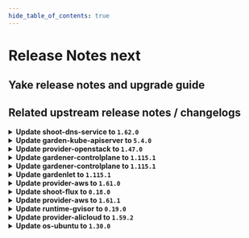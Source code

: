 ```yaml
---
hide_table_of_contents: true
---
```


# Release Notes next

## Yake release notes and upgrade guide

## Related upstream release notes / changelogs


<details>
<summary><b>Update shoot-dns-service to <code>1.62.0</code></b></summary>

# [gardener/gardener-extension-shoot-dns-service]

## 🏃 Others

- `[OPERATOR]` Selection of dns-controller-manager image by seed-label `service.dns.extensions.gardener.cloud/drop-metadata-records` has been removed. The current dns-controller-manager image dropping the metadata records is always used. by @MartinWeindel [#452]

## Helm Charts
- admission-shoot-dns-service-application: `europe-docker.pkg.dev/gardener-project/releases/charts/gardener/extensions/admission-shoot-dns-service-application:v1.62.0`
- admission-shoot-dns-service-runtime: `europe-docker.pkg.dev/gardener-project/releases/charts/gardener/extensions/admission-shoot-dns-service-runtime:v1.62.0`
- shoot-dns-service: `europe-docker.pkg.dev/gardener-project/releases/charts/gardener/extensions/shoot-dns-service:v1.62.0`
## Docker Images
- gardener-extension-admission-shoot-dns-service: `europe-docker.pkg.dev/gardener-project/releases/gardener/extensions/admission-shoot-dns-service:v1.62.0`
- gardener-extension-shoot-dns-service: `europe-docker.pkg.dev/gardener-project/releases/gardener/extensions/shoot-dns-service:v1.62.0`


</details>

<details>
<summary><b>Update garden-kube-apiserver to <code>5.4.0</code></b></summary>

**Full Changelog**: https://github.com/gardener-community/garden-kube-apiserver/compare/v5.3.0...v5.4.0

</details>

<details>
<summary><b>Update provider-openstack to <code>1.47.0</code></b></summary>

# [gardener/gardener-extension-provider-openstack]

## ✨ New Features

- `[USER]` The provider-openstack extension does now support shoot clusters with Kubernetes version 1.32. You should consider the [Kubernetes release notes](https://github.com/kubernetes/kubernetes/blob/master/CHANGELOG/CHANGELOG-1.32.md) before upgrading to 1.32. by @LucaBernstein [#969]
- `[DEVELOPER]` Updates gophercloud client to v2 by @hebelsan [#951]
## 🐛 Bug Fixes

- `[OPERATOR]` Fixed an issue that caused deployment issues with the `gardener.cloud-fast` storage class when the extension was deployed by `gardener-operator` in the garden runtime cluster. The deployment of this `StorageClass` object is now only done for OpenStack seeds. by @timuthy [#994]
- `[OPERATOR]` infraflow: report last error on task timeouts by @hown3d [#970]
- `[OPERATOR]` Correctly select endpoints in multi-region OpenStack environments by @mreichardt95 [#995]
## 🏃 Others

- `[OPERATOR]` `RBAC` resources now explicitly state `resources` and `verbs`, replaced use of wildcards `*`. by @georgibaltiev [#997]
- `[OPERATOR]` The ports used by the extension can now be specified via helm values. by @ScheererJ [#985]
- `[OPERATOR]` Adjust replica count from high-availability webhook mutation according to the helm chart. by @kon-angelo [#918]
- `[OPERATOR]` Containers, which do not require privilege escalations, now forbid privilege escalations explicitly. by @georgibaltiev [#981]
- `[OPERATOR]` Validate that all MachineImages in the CloudProfile map to a valid MachineImage in the CloudProfileConfig  by @hebelsan [#943]
- `[OPERATOR]` Locate the first ipv4 instead of using the first available FIP in bastion controller by @kon-angelo [#1005]
- `[OPERATOR]` `provider-openstack` no longer supports Shoots with Кubernetes version <= 1.26. by @RadaBDimitrova [#889]
- `[OPERATOR]` Update golang to v1.24.0 by @kon-angelo [#989]
- `[DEPENDENCY]` Upgrade gardener dependency to v1.113.0 by @kon-angelo [#991]

## Helm Charts
- admission-openstack-application: `europe-docker.pkg.dev/gardener-project/releases/charts/gardener/extensions/admission-openstack-application:v1.47.0`
- admission-openstack-runtime: `europe-docker.pkg.dev/gardener-project/releases/charts/gardener/extensions/admission-openstack-runtime:v1.47.0`
- provider-openstack: `europe-docker.pkg.dev/gardener-project/releases/charts/gardener/extensions/provider-openstack:v1.47.0`
## Docker Images
- gardener-extension-admission-openstack: `europe-docker.pkg.dev/gardener-project/releases/gardener/extensions/admission-openstack:v1.47.0`
- gardener-extension-provider-openstack: `europe-docker.pkg.dev/gardener-project/releases/gardener/extensions/provider-openstack:v1.47.0`


</details>

<details>
<summary><b>Update gardener-controlplane to <code>1.115.1</code></b></summary>

# [gardener/gardener]

## 🏃 Others

- `[DEPENDENCY]` The following dependencies have been updated:  
  - `registry.k8s.io/ingress-nginx/controller-chroot` from `v1.12.0` to `v1.12.1`.  by @gardener-ci-robot [#11739]
- `[DEPENDENCY]` The following dependencies have been updated:  
  - `registry.k8s.io/ingress-nginx/controller-chroot` from `v1.11.4` to `v1.11.5`.  by @gardener-ci-robot [#11737]
- `[DEPENDENCY]` The following dependencies have been updated:  
  - `gardener/machine-controller-manager` from `v0.57.0` to `v0.57.1`. [Release Notes](https://redirect.github.com/gardener/machine-controller-manager/releases/tag/v0.57.1)  
  - `github.com/gardener/machine-controller-manager` from `v0.57.0` to `v0.57.1`.  by @gardener-ci-robot [#11725]

## Helm Charts
- controlplane: `europe-docker.pkg.dev/gardener-project/releases/charts/gardener/controlplane:v1.115.1`
- gardenlet: `europe-docker.pkg.dev/gardener-project/releases/charts/gardener/gardenlet:v1.115.1`
- operator: `europe-docker.pkg.dev/gardener-project/releases/charts/gardener/operator:v1.115.1`
- resource-manager: `europe-docker.pkg.dev/gardener-project/releases/charts/gardener/resource-manager:v1.115.1`
## Docker Images
- admission-controller: `europe-docker.pkg.dev/gardener-project/releases/gardener/admission-controller:v1.115.1`
- apiserver: `europe-docker.pkg.dev/gardener-project/releases/gardener/apiserver:v1.115.1`
- controller-manager: `europe-docker.pkg.dev/gardener-project/releases/gardener/controller-manager:v1.115.1`
- gardenlet: `europe-docker.pkg.dev/gardener-project/releases/gardener/gardenlet:v1.115.1`
- node-agent: `europe-docker.pkg.dev/gardener-project/releases/gardener/node-agent:v1.115.1`
- operator: `europe-docker.pkg.dev/gardener-project/releases/gardener/operator:v1.115.1`
- resource-manager: `europe-docker.pkg.dev/gardener-project/releases/gardener/resource-manager:v1.115.1`
- scheduler: `europe-docker.pkg.dev/gardener-project/releases/gardener/scheduler:v1.115.1`


</details>

<details>
<summary><b>Update gardener-controlplane to <code>1.115.1</code></b></summary>

# [gardener/gardener]

## 🏃 Others

- `[DEPENDENCY]` The following dependencies have been updated:  
  - `registry.k8s.io/ingress-nginx/controller-chroot` from `v1.12.0` to `v1.12.1`.  by @gardener-ci-robot [#11739]
- `[DEPENDENCY]` The following dependencies have been updated:  
  - `registry.k8s.io/ingress-nginx/controller-chroot` from `v1.11.4` to `v1.11.5`.  by @gardener-ci-robot [#11737]
- `[DEPENDENCY]` The following dependencies have been updated:  
  - `gardener/machine-controller-manager` from `v0.57.0` to `v0.57.1`. [Release Notes](https://redirect.github.com/gardener/machine-controller-manager/releases/tag/v0.57.1)  
  - `github.com/gardener/machine-controller-manager` from `v0.57.0` to `v0.57.1`.  by @gardener-ci-robot [#11725]

## Helm Charts
- controlplane: `europe-docker.pkg.dev/gardener-project/releases/charts/gardener/controlplane:v1.115.1`
- gardenlet: `europe-docker.pkg.dev/gardener-project/releases/charts/gardener/gardenlet:v1.115.1`
- operator: `europe-docker.pkg.dev/gardener-project/releases/charts/gardener/operator:v1.115.1`
- resource-manager: `europe-docker.pkg.dev/gardener-project/releases/charts/gardener/resource-manager:v1.115.1`
## Docker Images
- admission-controller: `europe-docker.pkg.dev/gardener-project/releases/gardener/admission-controller:v1.115.1`
- apiserver: `europe-docker.pkg.dev/gardener-project/releases/gardener/apiserver:v1.115.1`
- controller-manager: `europe-docker.pkg.dev/gardener-project/releases/gardener/controller-manager:v1.115.1`
- gardenlet: `europe-docker.pkg.dev/gardener-project/releases/gardener/gardenlet:v1.115.1`
- node-agent: `europe-docker.pkg.dev/gardener-project/releases/gardener/node-agent:v1.115.1`
- operator: `europe-docker.pkg.dev/gardener-project/releases/gardener/operator:v1.115.1`
- resource-manager: `europe-docker.pkg.dev/gardener-project/releases/gardener/resource-manager:v1.115.1`
- scheduler: `europe-docker.pkg.dev/gardener-project/releases/gardener/scheduler:v1.115.1`


</details>

<details>
<summary><b>Update gardenlet to <code>1.115.1</code></b></summary>

# [gardener/gardener]

## 🏃 Others

- `[DEPENDENCY]` The following dependencies have been updated:  
  - `registry.k8s.io/ingress-nginx/controller-chroot` from `v1.12.0` to `v1.12.1`.  by @gardener-ci-robot [#11739]
- `[DEPENDENCY]` The following dependencies have been updated:  
  - `registry.k8s.io/ingress-nginx/controller-chroot` from `v1.11.4` to `v1.11.5`.  by @gardener-ci-robot [#11737]
- `[DEPENDENCY]` The following dependencies have been updated:  
  - `gardener/machine-controller-manager` from `v0.57.0` to `v0.57.1`. [Release Notes](https://redirect.github.com/gardener/machine-controller-manager/releases/tag/v0.57.1)  
  - `github.com/gardener/machine-controller-manager` from `v0.57.0` to `v0.57.1`.  by @gardener-ci-robot [#11725]

## Helm Charts
- controlplane: `europe-docker.pkg.dev/gardener-project/releases/charts/gardener/controlplane:v1.115.1`
- gardenlet: `europe-docker.pkg.dev/gardener-project/releases/charts/gardener/gardenlet:v1.115.1`
- operator: `europe-docker.pkg.dev/gardener-project/releases/charts/gardener/operator:v1.115.1`
- resource-manager: `europe-docker.pkg.dev/gardener-project/releases/charts/gardener/resource-manager:v1.115.1`
## Docker Images
- admission-controller: `europe-docker.pkg.dev/gardener-project/releases/gardener/admission-controller:v1.115.1`
- apiserver: `europe-docker.pkg.dev/gardener-project/releases/gardener/apiserver:v1.115.1`
- controller-manager: `europe-docker.pkg.dev/gardener-project/releases/gardener/controller-manager:v1.115.1`
- gardenlet: `europe-docker.pkg.dev/gardener-project/releases/gardener/gardenlet:v1.115.1`
- node-agent: `europe-docker.pkg.dev/gardener-project/releases/gardener/node-agent:v1.115.1`
- operator: `europe-docker.pkg.dev/gardener-project/releases/gardener/operator:v1.115.1`
- resource-manager: `europe-docker.pkg.dev/gardener-project/releases/gardener/resource-manager:v1.115.1`
- scheduler: `europe-docker.pkg.dev/gardener-project/releases/gardener/scheduler:v1.115.1`


</details>

<details>
<summary><b>Update provider-aws to <code>1.61.0</code></b></summary>

# [gardener/gardener-extension-provider-aws]

## ⚠️ Breaking Changes

- `[OPERATOR]` `provider-aws` no longer supports Shoots with Кubernetes version <= 1.26. by @shafeeqes [#1093]
- `[OPERATOR]` `RBAC` resources now explicitly state `resources` and `verbs`, replaced use of wildcards `*`. by @AleksandarSavchev [#1207]
## ✨ New Features

- `[USER]` The provider-aws extension does now support shoot clusters with Kubernetes version 1.32. You should consider the [Kubernetes release notes](https://github.com/kubernetes/kubernetes/blob/master/CHANGELOG/CHANGELOG-1.32.md) before upgrading to 1.32. by @LucaBernstein [#1206]
- `[USER]` The extension now supports `Shoot`s using `WorkloadIdentity`s instead of cloud provider credentials. by @dimityrmirchev [#1141]
## 🐛 Bug Fixes

- `[USER]` Recover from panics and print shoot information during infrastructure reconciliation by @kon-angelo [#1264]
- `[USER]` Fix an issue where the vpc-id was not properly added to the subnet filters by @kon-angelo [#1264]
## 🏃 Others

- `[OPERATOR]` Validate that all MachineImages in the CloudProfile map to a valid MachineImage in the CloudProfileConfig by @hebelsan [#1185]
- `[OPERATOR]` Update CSI container kube-api-* and worker arguments according to upstream recommendations.  by @kon-angelo [#1255]
- `[OPERATOR]` Fix an issue with missing network policies on ALBC webhook. by @kon-angelo [#1260]
- `[OPERATOR]` The ports used by the extension can now be specified via helm values. by @ScheererJ [#1229]
# [gardener/machine-controller-manager-provider-aws]

## ✨ New Features

- `[OPERATOR]` MCM now supports workload identity authentication. This can be configured if the secret contains `roleARN` and `workloadIdentityTokenFile`. by @dimityrmirchev [gardener/machine-controller-manager-provider-aws#177]
## 🏃 Others

- `[OPERATOR]` pipeline_integration_test now uses the control plane of a cluster to deploy objects part of its tests by @aaronfern [gardener/machine-controller-manager-provider-aws#184]
- `[OPERATOR]` vendored MCM version has been upgraded to v0.56.0 by @aaronfern [gardener/machine-controller-manager-provider-aws#184]
# [gardener/aws-custom-route-controller]

## ✨ New Features

- `[OPERATOR]` The controller now supports workload identity authentication. by @dimityrmirchev [gardener/aws-custom-route-controller#47]
## 🏃 Others

- `[OPERATOR]` Introduce multi-arch build for `linux/arm64` images. by @MartinWeindel [gardener/aws-custom-route-controller#136]

## Helm Charts
- admission-aws-application: `europe-docker.pkg.dev/gardener-project/releases/charts/gardener/extensions/admission-aws-application:v1.61.0`
- admission-aws-runtime: `europe-docker.pkg.dev/gardener-project/releases/charts/gardener/extensions/admission-aws-runtime:v1.61.0`
- provider-aws: `europe-docker.pkg.dev/gardener-project/releases/charts/gardener/extensions/provider-aws:v1.61.0`
## Docker Images
- gardener-extension-admission-aws: `europe-docker.pkg.dev/gardener-project/releases/gardener/extensions/admission-aws:v1.61.0`
- gardener-extension-provider-aws: `europe-docker.pkg.dev/gardener-project/releases/gardener/extensions/provider-aws:v1.61.0`


</details>

<details>
<summary><b>Update shoot-flux to <code>0.18.0</code></b></summary>

## What's Changed
* 🤖 Update module github.com/gardener/gardener to v1.115.0 by @renovate in https://github.com/stackitcloud/gardener-extension-shoot-flux/pull/144


**Full Changelog**: https://github.com/stackitcloud/gardener-extension-shoot-flux/compare/v0.17.1...v0.18.0

</details>

<details>
<summary><b>Update provider-aws to <code>1.61.1</code></b></summary>

# [gardener/gardener-extension-provider-aws]

## 🏃 Others

- `[OPERATOR]` Update component-descriptor script to include external images again by @AndreasBurger [#1265]

## Helm Charts
- admission-aws-application: `europe-docker.pkg.dev/gardener-project/releases/charts/gardener/extensions/admission-aws-application:v1.61.1`
- admission-aws-runtime: `europe-docker.pkg.dev/gardener-project/releases/charts/gardener/extensions/admission-aws-runtime:v1.61.1`
- provider-aws: `europe-docker.pkg.dev/gardener-project/releases/charts/gardener/extensions/provider-aws:v1.61.1`
## Docker Images
- gardener-extension-admission-aws: `europe-docker.pkg.dev/gardener-project/releases/gardener/extensions/admission-aws:v1.61.1`
- gardener-extension-provider-aws: `europe-docker.pkg.dev/gardener-project/releases/gardener/extensions/provider-aws:v1.61.1`


</details>

<details>
<summary><b>Update runtime-gvisor to <code>0.19.0</code></b></summary>

# [gardener/gardener-extension-runtime-gvisor]

## 🐛 Bug Fixes

- `[OPERATOR]` An issue causing the gvisor test-machinery integration test to fail is now fixed. by @dimitar-kostadinov [#201]
## 🏃 Others

- `[USER]` If debugging of workloads in gVisor is required, runsc debug logs can be turned on by specifying `debug: "true"` in the gVisor providerConfig. by @MrBatschner [#204]
- `[OPERATOR]` moved imageVectorOverwrite to top level of values file by @Roncossek [#199]
- `[OPERATOR]` `extension-runtime-gvisor` no longer supports Shoots with Кubernetes version <= 1.26. by @RadaBDimitrova [#151]

## Helm Charts
- runtime-gvisor: `europe-docker.pkg.dev/gardener-project/releases/charts/gardener/extensions/runtime-gvisor:v0.19.0`
## Docker Images
- gardener-extension-runtime-gvisor-installation: `europe-docker.pkg.dev/gardener-project/releases/gardener/extensions/runtime-gvisor-installation:v0.19.0`
- gardener-extension-runtime-gvisor: `europe-docker.pkg.dev/gardener-project/releases/gardener/extensions/runtime-gvisor:v0.19.0`


</details>

<details>
<summary><b>Update provider-alicloud to <code>1.59.2</code></b></summary>

no release notes available

## Helm Charts
- admission-alicloud-application: `europe-docker.pkg.dev/gardener-project/releases/charts/gardener/extensions/admission-alicloud-application:v1.59.2`
- admission-alicloud-runtime: `europe-docker.pkg.dev/gardener-project/releases/charts/gardener/extensions/admission-alicloud-runtime:v1.59.2`
- provider-alicloud: `europe-docker.pkg.dev/gardener-project/releases/charts/gardener/extensions/provider-alicloud:v1.59.2`
## Docker Images
- gardener-extension-admission-alicloud: `europe-docker.pkg.dev/gardener-project/releases/gardener/extensions/admission-alicloud:v1.59.2`
- gardener-extension-provider-alicloud: `europe-docker.pkg.dev/gardener-project/releases/gardener/extensions/provider-alicloud:v1.59.2`


</details>

<details>
<summary><b>Update os-ubuntu to <code>1.30.0</code></b></summary>

# [gardener/gardener-extension-os-ubuntu]

## 🏃 Others

- `[OPERATOR]` `extension-os-ubuntu` no longer supports Shoots with Кubernetes version <= 1.26. by @RadaBDimitrova [#157]

## Helm Charts
- os-ubuntu: `europe-docker.pkg.dev/gardener-project/releases/charts/gardener/extensions/os-ubuntu:v1.30.0`
## Docker Images
- gardener-extension-os-ubuntu: `europe-docker.pkg.dev/gardener-project/releases/gardener/extensions/os-ubuntu:v1.30.0`


</details>
